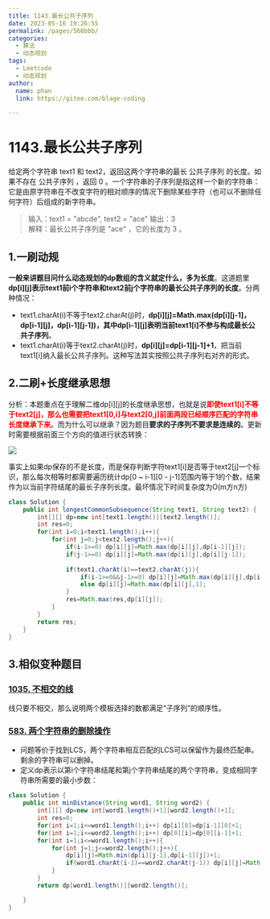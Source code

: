 ```yaml
---
title: 1143.最长公共子序列
date: 2023-05-16 19:26:55
permalink: /pages/566bbb/
categories: 
  - 算法
  - 动态规划
tags: 
  - Leetcode
  - 动态规划
author: 
  name: phan
  link: https://gitee.com/blage-coding

---
```

# 1143.最长公共子序列

给定两个字符串 text1 和 text2，返回这两个字符串的最长 公共子序列 的长度。如果不存在 公共子序列 ，返回 0 。一个字符串的子序列是指这样一个新的字符串：它是由原字符串在不改变字符的相对顺序的情况下删除某些字符（也可以不删除任何字符）后组成的新字符串。

> 输入：text1 = "abcde", text2 = "ace" 
> 输出：3  
> 解释：最长公共子序列是 "ace" ，它的长度为 3 。

## 1.一刷动规

**一般来讲题目问什么动态规划的dp数组的含义就定什么，多为长度**。这道题里**dp[i][j\]表示text1前i个字符串和text2前j个字符串的最长公共子序列的长度**。分两种情况：

- text1.charAt(i)不等于text2.charAt(j)时，**dp[i\][j\]=Math.max(dp[i\][j-1\]，dp[i-1\][j\]，dp[i-1\][j-1\])，其中dp[i-1\][j\]表明当前text1[i]不参与构成最长公共子序列**。
- text1.charAt(i)等于text2.charAt(j)时，**dp[i\][j\]=dp[i-1\][j-1\]+1**，把当前text1[i]纳入最长公共子序列。这种写法其实按照公共子序列右对齐的形式。

## 2.二刷+长度继承思想

分析：本题重点在于理解二维dp\[i\]\[j\]的长度继承思想，也就是说<font color="red">**即使text1\[i\]不等于text2\[j\]，那么也需要把text1\[0,i\]与text2\[0,j\]前面两段已经顺序匹配的字符串长度继承下来**</font>。而为什么可以继承？因为题目**要求的子序列不要求是连续的**。更新时需要根据前面三个方向的值进行状态转换：

![](https://cdn.staticaly.com/gh/blage-coding/picx-images-hosting@master/20230726/image.3hwbbxayio60.webp)

事实上如果dp保存的不是长度，而是保存判断字符text1\[i\]是否等于text2\[j\]一个标识，那么每次相等时都需要遍历统计dp\[0 ~ i-1\]\[0 - j-1\]范围内等于1的个数，结果作为以当前字符结尾的最长子序列长度。最坏情况下时间复杂度为O(m方n方)

```java
class Solution {
    public int longestCommonSubsequence(String text1, String text2) {
        int[][] dp=new int[text1.length()][text2.length()];
        int res=0;
        for(int i=0;i<text1.length();i++){
            for(int j=0;j<text2.length();j++){
                if(i-1>=0) dp[i][j]=Math.max(dp[i][j],dp[i-1][j]);
                if(j-1>=0) dp[i][j]=Math.max(dp[i][j],dp[i][j-1]);
                
                if(text1.charAt(i)==text2.charAt(j)){
                    if(i-1>=0&&j-1>=0) dp[i][j]=Math.max(dp[i][j],dp[i-1][j-1]+1);
                    else dp[i][j]=Math.max(dp[i][j],1);
                }
                res=Math.max(res,dp[i][j]);
            }
        }
        return res;
    }
}
```

## 3.相似变种题目

### [1035. 不相交的线](https://leetcode.cn/problems/uncrossed-lines/)

线只要不相交，那么说明两个模板选择的数都满足“子序列”的顺序性。

### [583. 两个字符串的删除操作](https://leetcode.cn/problems/delete-operation-for-two-strings/)

- 问题等价于找到LCS，两个字符串相互匹配的LCS可以保留作为最终匹配串。剩余的字符串可以删掉。
- 定义dp表示以第i个字符串结尾和第j个字符串结尾的两个字符串，变成相同字符串所需要的最小步数：

```java
class Solution {
    public int minDistance(String word1, String word2) {
        int[][] dp=new int[word1.length()+1][word2.length()+1];
        int res=0;
        for(int i=1;i<=word1.length();i++) dp[i][0]=dp[i-1][0]+1;
        for(int i=1;i<=word2.length();i++) dp[0][i]=dp[0][i-1]+1;
        for(int i=1;i<=word1.length();i++){
            for(int j=1;j<=word2.length();j++){
                dp[i][j]=Math.min(dp[i][j-1],dp[i-1][j])+1;
                if(word1.charAt(i-1)==word2.charAt(j-1)) dp[i][j]=Math.min(dp[i][j],dp[i-1][j-1]);
            }
        }
        return dp[word1.length()][word2.length()];

    }
}
```

